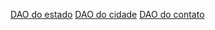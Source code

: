 
[DAO do estado](estado_dao_sqlite.dart)
[DAO do cidade](cidade_dao_sqlite.dart)
[DAO do contato](contato_dao_sqlite.dart)

